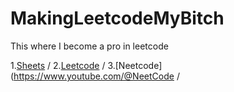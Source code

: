 # MakingLeetcodeMyBitch
This where I become a pro in leetcode

1.[Sheets](https://docs.google.com/spreadsheets/d/1gBNXFwJgnWQMNnC_W_f5dm-ezVR25O2QrEzvUApz0UU/edit?usp=sharing)  /
2.[Leetcode](https://leetcode.com/studyplan/leetcode-75/)  /
3.[Neetcode](https://www.youtube.com/@NeetCode /
